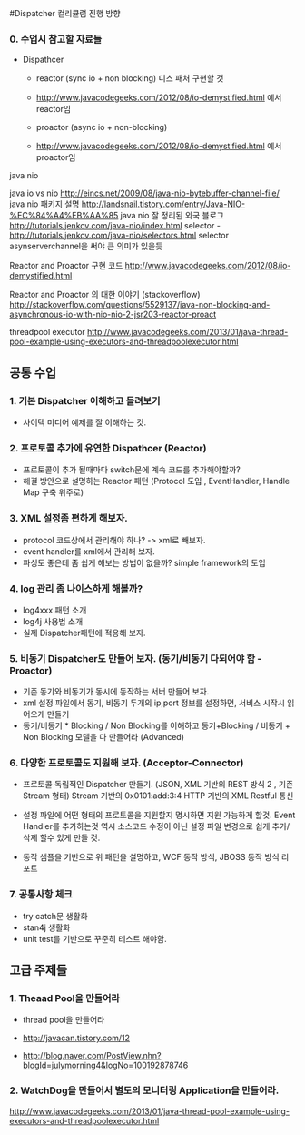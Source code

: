 #Dispatcher 컬리큘럼 진행 방향

### 0. 수업시 참고할 자료들 
* Dispathcer
  * reactor (sync io + non blocking) 디스 패처 구현할 것 
  * http://www.javacodegeeks.com/2012/08/io-demystified.html 에서 reactor임

  * proactor (async io + non-blocking) 
  * http://www.javacodegeeks.com/2012/08/io-demystified.html 에서 proactor임


java nio

java io vs nio http://eincs.net/2009/08/java-nio-bytebuffer-channel-file/
java nio 패키지 설명 http://landsnail.tistory.com/entry/Java-NIO-%EC%84%A4%EB%AA%85
java nio 잘 정리된 외국 블로그 http://tutorials.jenkov.com/java-nio/index.html
selector - http://tutorials.jenkov.com/java-nio/selectors.html
selector asynserverchannel을 써야 큰 의미가 있을듯

Reactor and Proactor 구현 코드 
http://www.javacodegeeks.com/2012/08/io-demystified.html

Reactor and Proactor 의 대한 이야기 (stackoverflow)
http://stackoverflow.com/questions/5529137/java-non-blocking-and-asynchronous-io-with-nio-nio-2-jsr203-reactor-proact

threadpool executor
http://www.javacodegeeks.com/2013/01/java-thread-pool-example-using-executors-and-threadpoolexecutor.html

## 공통 수업

### 1. 기본 Dispatcher 이해하고 돌려보기
* 사이텍 미디어 예제를 잘 이해하는 것. 


### 2. 프로토콜 추가에 유연한 Dispathcer (Reactor)
* 프로토콜이 추가 될때마다 switch문에 계속 코드를 추가해야할까? 
* 해결 방안으로 설명하는 Reactor 패턴 (Protocol 도입 , EventHandler, Handle Map 구축 위주로) 

### 3. XML 설정좀 편하게 해보자. 
* protocol 코드상에서 관리해야 하나?  -> xml로 빼보자. 
* event handler를 xml에서 관리해 보자. 
* 파싱도 좋은데 좀 쉽게 해보는 방법이 없을까? simple framework의 도입

### 4. log 관리 좀 나이스하게 해볼까?
* log4xxx 패턴 소개
* log4j 사용법 소개 
* 실제 Dispatcher패턴에 적용해 보자. 

### 5. 비동기 Dispatcher도 만들어 보자. (동기/비동기 다되어야 함 - Proactor)
* 기존 동기와 비동기가 동시에 동작하는 서버 만들어 보자. 
* xml 설정 파일에서 동기, 비동기 두개의 ip,port 정보를 설정하면, 서비스 시작시 읽어오게 만들기
* 동기/비동기 * Blocking / Non Blocking를 이해하고 동기+Blocking / 비동기 + Non Blocking 모델을 다 만들어라 (Advanced) 


### 6. 다양한 프로토콜도 지원해 보자. (Acceptor-Connector)
* 프로토콜 독립적인 Dispatcher 만들기. (JSON, XML 기반의 REST 방식 2 , 기존 Stream 형태)
  Stream 기반의 0x0101:add:3:4 
  HTTP 기반의 XML Restful 통신  

* 설정 파일에 어떤 형태의 프로토콜을 지원할지 명시하면 지원 가능하게 할것.
   Event Handler를 추가하는것 역시 소스코드 수정이 아닌 설정 파일 변경으로 쉽게 추가/삭제 할수 있게 만들 것. 

* 동작 샘플을 기반으로 위 패턴을 설명하고, WCF 동작 방식, JBOSS 동작 방식 리포트



### 7. 공통사항 체크
* try catch문 생활화
* stan4j 생활화
* unit test를 기반으로 꾸준히 테스트 해야함.


## 고급 주제들 

### 1. Theaad Pool을 만들어라 
* thread pool을 만들어라 

* http://javacan.tistory.com/12 
* http://blog.naver.com/PostView.nhn?blogId=julymorning4&logNo=100192878746 

### 2. WatchDog을 만들어서 별도의 모니터링 Application을 만들어라. 
http://www.javacodegeeks.com/2013/01/java-thread-pool-example-using-executors-and-threadpoolexecutor.html




